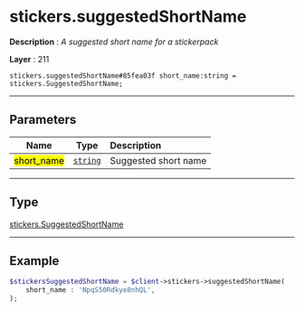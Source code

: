 # stickers.suggestedShortName

**Description** : *A suggested short name for a stickerpack*

**Layer** : 211

```tl
stickers.suggestedShortName#85fea03f short_name:string = stickers.SuggestedShortName;
```

---

## Parameters

| Name | Type | Description |
| :---: | :---: | :--- |
| <mark>short_name</mark> | [`string`](type/string) | Suggested short name |

---

## Type

[stickers.SuggestedShortName](type/stickers.SuggestedShortName)

---

## Example

```php
$stickersSuggestedShortName = $client->stickers->suggestedShortName(
	short_name : 'NpqS50Rdkye8nhQL',
);
```